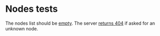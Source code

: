 # Nodes tests

The nodes list should be [empty](- "nodeListEmpty()").
The server [returns 404](- "notFoundNode()")
if asked for an unknown node.
